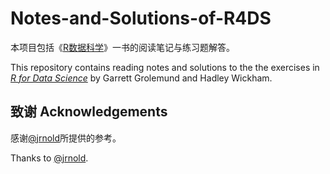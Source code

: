 # Notes-and-Solutions-of-R4DS

本项目包括《[R数据科学](https://book.douban.com/subject/30277904/)》一书的阅读笔记与练习题解答。

This repository contains reading notes and solutions to the the exercises in [*R for Data Science*](https://r4ds.had.co.nz/) by Garrett Grolemund and Hadley Wickham.

## 致谢 Acknowledgements
感谢[@jrnold](https://github.com/jrnold/r4ds-exercise-solutions)所提供的参考。

Thanks to [@jrnold](https://github.com/jrnold/r4ds-exercise-solutions).

